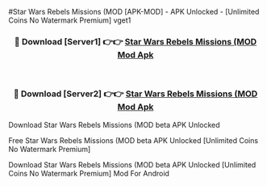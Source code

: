 #Star Wars Rebels Missions (MOD [APK-MOD] - APK Unlocked - [Unlimited Coins No Watermark Premium] vget1



<div align="center">

<h3>🔴 Download [Server1] 👉👉 <a href="https://momento.my/?title=Star_Wars_Rebels_Missions_(MOD">Star Wars Rebels Missions (MOD Mod Apk</a></h3><br>

<h3>🔴 Download [Server2] 👉👉 <a href="https://momento.my/?title=Star_Wars_Rebels_Missions_(MOD">Star Wars Rebels Missions (MOD Mod Apk</a></h3>
</div>



Download Star Wars Rebels Missions (MOD beta APK Unlocked

Free Star Wars Rebels Missions (MOD beta APK Unlocked [Unlimited Coins No Watermark Premium]

Download Star Wars Rebels Missions (MOD beta APK Unlocked [Unlimited Coins No Watermark Premium] Mod For Android
